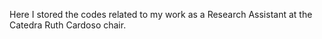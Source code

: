 Here I stored the codes related to my work as a Research Assistant at the Catedra Ruth Cardoso chair.
